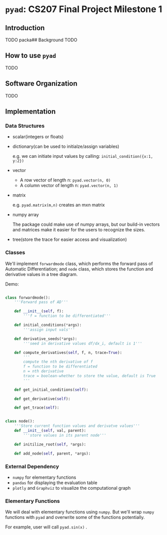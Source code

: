 # `pyad`: CS207 Final Project Milestone 1


## Introduction
TODO
packa## Background
TODO

## How to use `pyad`
TODO

## Software Organization
TODO

## Implementation

### Data Structures
- scalar(integers or floats)
- dictionary(can be used to initialze/assign variables)
	
	e.g. we can initiate input values by calling: `initial_condition({x:1, y:2})`
- vector
	- A row vector of length n: `pyad.vector(n, 0)`
	- A column vector of length n: `pyad.vector(n, 1)`
- matrix
    
    e.g. `pyad.matrix(m,n)` creates an mxn matrix
- numpy array

	The package could make use of numpy arrays, but our build-in vectors and matrices make it easier for the users to recognize the sizes.
- tree(store the trace for easier access and visualization)

### Classes
We'll implement `forwardmode` class, which performs the forward pass of Automatic Differentiation; and `node` class, which stores the function and derivative values in a tree diagram. 

Demo:

```python

class forwardmode():
	'''Forward pass of AD'''

	def __init__(self, f):
		'''f = function to be differentiated'''

	def initial_conditions(*args):
		'''assign input vals'''		

	def derivative_seeds(*args):
		'''seed in derivative values df/dx_i, default is 1'''

	def compute_derivatives(self, f, n, trace=True):
		'''
		compute the nth derivative of f
		f = function to be differentiated
		n = nth derivative
		trace = boolean-whether to store the value, default is True
		'''

	def get_initial_conditions(self):

	def get_derivative(self):

	def get_trace(self):


class node():
	'''Store current function values and derivatve values'''
	def __init__(self, val, parent):
		'''store values in its parent node'''

	def initilize_root(self, *args):

	def add_node(self, parent, *args):

```

### External Dependency

- `numpy` for elementary functions
- `pandas` for displaying the evaluation table
- `plotly` and `Graphviz` to visualize the computational graph

### Elementary Functions
We will deal with elementary functions using `numpy`. But we'll wrap `numpy` functions with `pyad` and overwrite some of the functions potentially. 

For example, user will call `pyad.sin(x)` .


